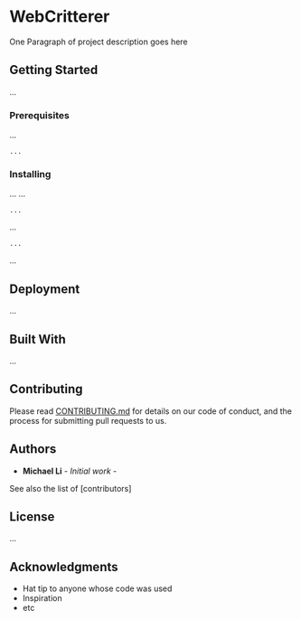 # WebCritterer

One Paragraph of project description goes here

## Getting Started

...

### Prerequisites

...

```
...
```

### Installing

...
...

```
...
```

...

```
...
```
...


## Deployment

...

## Built With

...

## Contributing

Please read [CONTRIBUTING.md](https://gist.github.com/PurpleBooth/b24679402957c63ec426) for details on our code of conduct, and the process for submitting pull requests to us.

## Authors

* **Michael Li** - *Initial work* -

See also the list of [contributors]

## License

...

## Acknowledgments

* Hat tip to anyone whose code was used
* Inspiration
* etc

